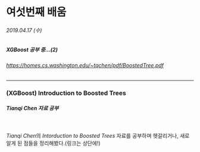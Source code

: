 # 여섯번째 배움
###### 2019.04.17 (수)
##### XGBoost 공부 중...(2)
###### https://homes.cs.washington.edu/~tqchen/pdf/BoostedTree.pdf

---------

### (XGBoost) Introduction to Boosted Trees
##### Tianqi Chen 자료 공부
<br>

*Tianqi Chen*의 *Intorduction to Boosted Trees* 자료를 공부하며 헷갈리거나, 새로 알게 된 점들을 정리해봤다.(링크는 상단에!)  

 
